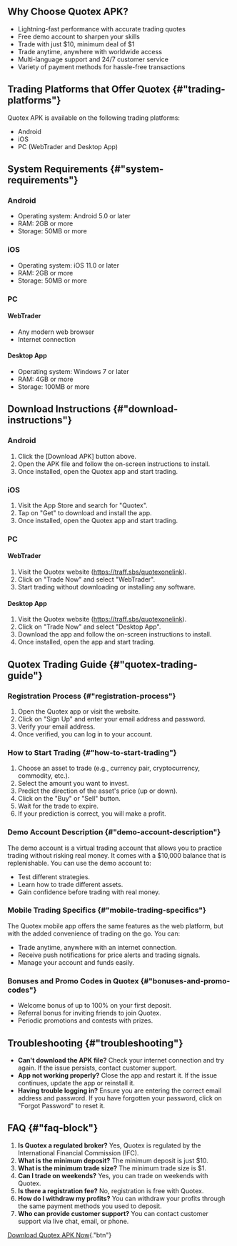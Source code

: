 ## Why Choose Quotex APK?

-   Lightning-fast performance with accurate trading quotes
-   Free demo account to sharpen your skills
-   Trade with just \$10, minimum deal of \$1
-   Trade anytime, anywhere with worldwide access
-   Multi-language support and 24/7 customer service
-   Variety of payment methods for hassle-free transactions

## Trading Platforms that Offer Quotex {#"trading-platforms"}

Quotex APK is available on the following trading platforms:

-   Android
-   iOS
-   PC (WebTrader and Desktop App)

## System Requirements {#"system-requirements"}

### Android

-   Operating system: Android 5.0 or later
-   RAM: 2GB or more
-   Storage: 50MB or more

### iOS

-   Operating system: iOS 11.0 or later
-   RAM: 2GB or more
-   Storage: 50MB or more

### PC

#### WebTrader

-   Any modern web browser
-   Internet connection

#### Desktop App

-   Operating system: Windows 7 or later
-   RAM: 4GB or more
-   Storage: 100MB or more

## Download Instructions {#"download-instructions"}

### Android

1.  Click the \[Download APK\] button above.
2.  Open the APK file and follow the on-screen instructions to install.
3.  Once installed, open the Quotex app and start trading.

### iOS

1.  Visit the App Store and search for "Quotex".
2.  Tap on "Get" to download and install the app.
3.  Once installed, open the Quotex app and start trading.

### PC

#### WebTrader

1.  Visit the Quotex website (https://traff.sbs/quotexonelink).
2.  Click on "Trade Now" and select "WebTrader".
3.  Start trading without downloading or installing any software.

#### Desktop App

1.  Visit the Quotex website (https://traff.sbs/quotexonelink).
2.  Click on "Trade Now" and select "Desktop App".
3.  Download the app and follow the on-screen instructions to install.
4.  Once installed, open the app and start trading.

## Quotex Trading Guide {#"quotex-trading-guide"}

### Registration Process {#"registration-process"}

1.  Open the Quotex app or visit the website.
2.  Click on "Sign Up" and enter your email address and password.
3.  Verify your email address.
4.  Once verified, you can log in to your account.

### How to Start Trading {#"how-to-start-trading"}

1.  Choose an asset to trade (e.g., currency pair, cryptocurrency,
    commodity, etc.).
2.  Select the amount you want to invest.
3.  Predict the direction of the asset\'s price (up or down).
4.  Click on the "Buy" or "Sell" button.
5.  Wait for the trade to expire.
6.  If your prediction is correct, you will make a profit.

### Demo Account Description {#"demo-account-description"}

The demo account is a virtual trading account that allows you to
practice trading without risking real money. It comes with a \$10,000
balance that is replenishable. You can use the demo account to:

-   Test different strategies.
-   Learn how to trade different assets.
-   Gain confidence before trading with real money.

### Mobile Trading Specifics {#"mobile-trading-specifics"}

The Quotex mobile app offers the same features as the web platform, but
with the added convenience of trading on the go. You can:

-   Trade anytime, anywhere with an internet connection.
-   Receive push notifications for price alerts and trading signals.
-   Manage your account and funds easily.

### Bonuses and Promo Codes in Quotex {#"bonuses-and-promo-codes"}

-   Welcome bonus of up to 100% on your first deposit.
-   Referral bonus for inviting friends to join Quotex.
-   Periodic promotions and contests with prizes.

## Troubleshooting {#"troubleshooting"}

-   **Can\'t download the APK file?** Check your internet connection and
    try again. If the issue persists, contact customer support.
-   **App not working properly?** Close the app and restart it. If the
    issue continues, update the app or reinstall it.
-   **Having trouble logging in?** Ensure you are entering the correct
    email address and password. If you have forgotten your password,
    click on "Forgot Password" to reset it.

## FAQ {#"faq-block"}

1.  **Is Quotex a regulated broker?** Yes, Quotex is regulated by the
    International Financial Commission (IFC).
2.  **What is the minimum deposit?** The minimum deposit is just \$10.
3.  **What is the minimum trade size?** The minimum trade size is \$1.
4.  **Can I trade on weekends?** Yes, you can trade on weekends with
    Quotex.
5.  **Is there a registration fee?** No, registration is free with
    Quotex.
6.  **How do I withdraw my profits?** You can withdraw your profits
    through the same payment methods you used to deposit.
7.  **Who can provide customer support?** You can contact customer
    support via live chat, email, or phone.

[Download Quotex APK
Now](\%22https://traff.sbs/quotexonelink\%22){."btn"}

